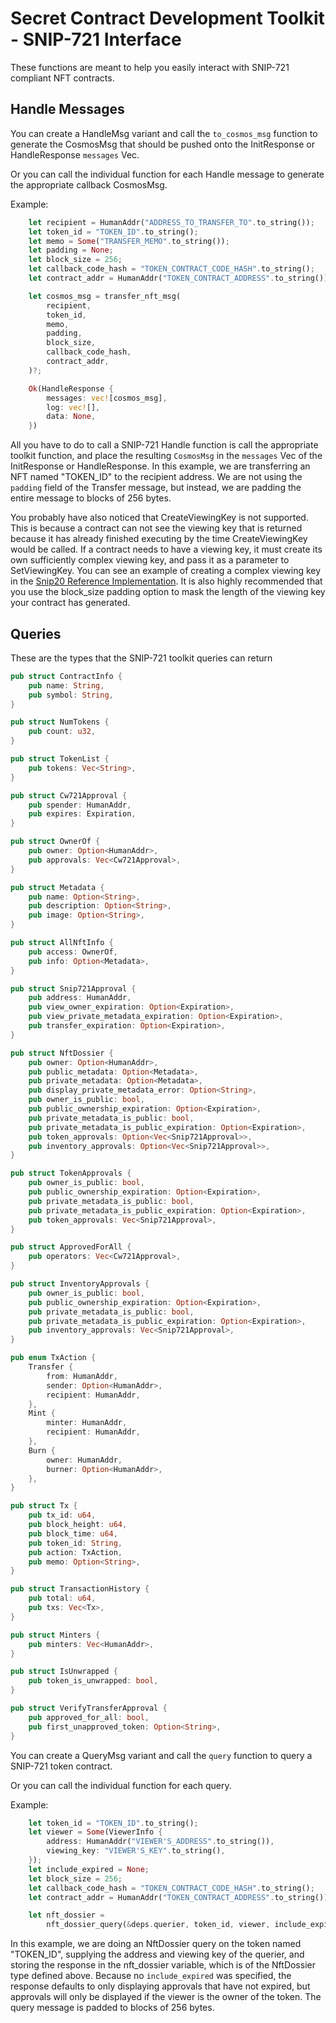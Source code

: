 # Secret Contract Development Toolkit - SNIP-721 Interface

These functions are meant to help you easily interact with SNIP-721 compliant NFT contracts.  

## Handle Messages

You can create a HandleMsg variant and call the `to_cosmos_msg` function to generate the CosmosMsg that should be pushed onto the InitResponse or HandleResponse `messages` Vec.

Or you can call the individual function for each Handle message to generate the appropriate callback CosmosMsg.

Example:
```rust
    let recipient = HumanAddr("ADDRESS_TO_TRANSFER_TO".to_string());
    let token_id = "TOKEN_ID".to_string();
    let memo = Some("TRANSFER_MEMO".to_string());
    let padding = None;
    let block_size = 256;
    let callback_code_hash = "TOKEN_CONTRACT_CODE_HASH".to_string();
    let contract_addr = HumanAddr("TOKEN_CONTRACT_ADDRESS".to_string());

    let cosmos_msg = transfer_nft_msg(
        recipient,
        token_id,
        memo,
        padding,
        block_size,
        callback_code_hash,
        contract_addr,
    )?;

    Ok(HandleResponse {
        messages: vec![cosmos_msg],
        log: vec![],
        data: None,
    })
```
All you have to do to call a SNIP-721 Handle function is call the appropriate toolkit function, and place the resulting `CosmosMsg` in the `messages` Vec of the InitResponse or HandleResponse.  In this example, we are transferring an NFT named "TOKEN_ID" to the recipient address.  We are not using the `padding` field of the Transfer message, but instead, we are padding the entire message to blocks of 256 bytes.

You probably have also noticed that CreateViewingKey is not supported.  This is because a contract can not see the viewing key that is returned because it has already finished executing by the time CreateViewingKey would be called.  If a contract needs to have a viewing key, it must create its own sufficiently complex viewing key, and pass it as a parameter to SetViewingKey. You can see an example of creating a complex viewing key in the [Snip20 Reference Implementation](http://github.com/enigmampc/snip20-reference-impl).  It is also highly recommended that you use the block_size padding option to mask the length of the viewing key your contract has generated.

## Queries

These are the types that the SNIP-721 toolkit queries can return
```rust
pub struct ContractInfo {
    pub name: String,
    pub symbol: String,
}

pub struct NumTokens {
    pub count: u32,
}

pub struct TokenList {
    pub tokens: Vec<String>,
}

pub struct Cw721Approval {
    pub spender: HumanAddr,
    pub expires: Expiration,
}

pub struct OwnerOf {
    pub owner: Option<HumanAddr>,
    pub approvals: Vec<Cw721Approval>,
}

pub struct Metadata {
    pub name: Option<String>,
    pub description: Option<String>,
    pub image: Option<String>,
}

pub struct AllNftInfo {
    pub access: OwnerOf,
    pub info: Option<Metadata>,
}

pub struct Snip721Approval {
    pub address: HumanAddr,
    pub view_owner_expiration: Option<Expiration>,
    pub view_private_metadata_expiration: Option<Expiration>,
    pub transfer_expiration: Option<Expiration>,
}

pub struct NftDossier {
    pub owner: Option<HumanAddr>,
    pub public_metadata: Option<Metadata>,
    pub private_metadata: Option<Metadata>,
    pub display_private_metadata_error: Option<String>,
    pub owner_is_public: bool,
    pub public_ownership_expiration: Option<Expiration>,
    pub private_metadata_is_public: bool,
    pub private_metadata_is_public_expiration: Option<Expiration>,
    pub token_approvals: Option<Vec<Snip721Approval>>,
    pub inventory_approvals: Option<Vec<Snip721Approval>>,
}

pub struct TokenApprovals {
    pub owner_is_public: bool,
    pub public_ownership_expiration: Option<Expiration>,
    pub private_metadata_is_public: bool,
    pub private_metadata_is_public_expiration: Option<Expiration>,
    pub token_approvals: Vec<Snip721Approval>,
}

pub struct ApprovedForAll {
    pub operators: Vec<Cw721Approval>,
}

pub struct InventoryApprovals {
    pub owner_is_public: bool,
    pub public_ownership_expiration: Option<Expiration>,
    pub private_metadata_is_public: bool,
    pub private_metadata_is_public_expiration: Option<Expiration>,
    pub inventory_approvals: Vec<Snip721Approval>,
}

pub enum TxAction {
    Transfer {
        from: HumanAddr,
        sender: Option<HumanAddr>,
        recipient: HumanAddr,
    },
    Mint {
        minter: HumanAddr,
        recipient: HumanAddr,
    },
    Burn {
        owner: HumanAddr,
        burner: Option<HumanAddr>,
    },
}

pub struct Tx {
    pub tx_id: u64,
    pub block_height: u64,
    pub block_time: u64,
    pub token_id: String,
    pub action: TxAction,
    pub memo: Option<String>,
}

pub struct TransactionHistory {
    pub total: u64,
    pub txs: Vec<Tx>,
}

pub struct Minters {
    pub minters: Vec<HumanAddr>,
}

pub struct IsUnwrapped {
    pub token_is_unwrapped: bool,
}

pub struct VerifyTransferApproval {
    pub approved_for_all: bool,
    pub first_unapproved_token: Option<String>,
}
```
You can create a QueryMsg variant and call the `query` function to query a SNIP-721 token contract.

Or you can call the individual function for each query.

Example:
```rust
    let token_id = "TOKEN_ID".to_string();
    let viewer = Some(ViewerInfo {
        address: HumanAddr("VIEWER'S_ADDRESS".to_string()),
        viewing_key: "VIEWER'S_KEY".to_string(),
    });
    let include_expired = None;
    let block_size = 256;
    let callback_code_hash = "TOKEN_CONTRACT_CODE_HASH".to_string();
    let contract_addr = HumanAddr("TOKEN_CONTRACT_ADDRESS".to_string());

    let nft_dossier =
        nft_dossier_query(&deps.querier, token_id, viewer, include_expired, block_size, callback_code_hash, contract_addr)?;
```
In this example, we are doing an NftDossier query on the token named "TOKEN_ID", supplying the address and viewing key of the querier, and storing the response in the nft_dossier variable, which is of the NftDossier type defined above.  Because no `include_expired` was specified, the response defaults to only displaying approvals that have not expired, but approvals will only be displayed if the viewer is the owner of the token.  The query message is padded to blocks of 256 bytes.